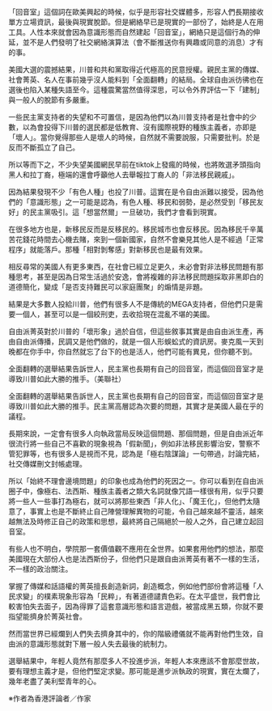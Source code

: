 「回音室」這個詞在歐美興起的時候，似乎是形容社交媒體多，形容人們長期接收單方立場資訊，最後與現實脫節。但是網絡早已是現實的一部份了，始終是人在用工具。人性本來就會因為意識形態而自然建起「回音室」，網絡只是這個行為的伸延，並不是人們發明了社交網絡演算法（會不斷推送你有興趣或同意的消息）才有的事。

美國大選的震撼結果，川普和共和黨取得近代極高的民意授權。親民主黨的傳媒、社會菁英、名人在事前幾乎沒人能料到「全面翻轉」的結局。全球自由派彷彿也在選後也陷入某種失語至今。這種震驚當然值得深思，可以令外界評估一下「建制」與一般人的脫節有多嚴重。

一些民主黨支持者的失望和不可置信，是因為他們以為川普支持者是社會中的少數，以為會投得下川普的選民都是低教育、沒有國際視野的種族主義者，亦即是「壞人」。當你覺得那些人是壞人的時候，自然就不需要說服，只需要批判。於是反而不斷孤立了自己。

所以等而下之，不少失望美國網民早前在tiktok上發瘋的時候，也將敗選矛頭指向黑人和拉丁裔，極端的還會呼籲他人去舉報拉丁裔人的「非法移民親戚」。

因為結果發現不少「有色人種」也投了川普。這實在是令自由派難以接受，因為他們的「意識形態」之一可能是認為，有色人種、移民和弱勢，是必然受到「移民友好」的民主黨吸引。這「想當然爾」一旦破功，我們才會看到現實。

在很多地方也是，新移民反而是反移民的。移民城市也會反移民。因為移民千辛萬苦花錢花時間去心機去賭，來到一個新國家，自然不會樂見其他人是不經過「正常程序」就能落戶。那種「相對剝奪感」對新移民也是最有效果。

相反尋常的美國人有更多東西，在社會已經立足更久，未必會對非法移民問題有那種思考，甚至是因為日常生活過於安逸，會將複雜的非法移民問題採取非黑即白的道德簡化，變成「是否支持難民可以家庭團聚」的煽情是非題。

結果是大多數人投給川普，他們有很多人不是傳統的MEGA支持者，但他們只是需要一個人，甚至可以是一個絞刑吏，去收拾現在混亂不堪的美國。

自由派菁英對於川普的「壞形象」過於自信，但這些敘事其實是由自由派生產，再由自由派傳播，民調又是他們做的，就是一個人形蜈蚣式的資訊房。麥克風一天到晚都在你手中，你自然就忘了台下的也是活人，他們可能有異見，但你聽不到。

全面翻轉的選舉結果告訴世人，民主黨也長期有自己的回音室，而這個回音室才是導致川普如此大勝的推手。（美聯社）

全面翻轉的選舉結果告訴世人，民主黨也長期有自己的回音室，而這個回音室才是導致川普如此大勝的推手。民主黨高層認為次要的問題，其實才是美國人最在乎的議程。

長期來說，一定會有很多人向執政當局反映這個問題、那個問題，但是自由派近年很流行將一些自己不喜歡的現象視為「假新聞」，例如非法移民影響治安，警察不管犯罪等，也有很多人是視而不見，認為是「極右陰謀論」一句帶過，討論完結，社交傳媒刪文封帳處理。

所以「始終不理會邊境問題」的印象也成為他們的死因之一。你可以看到在自由派圈子中，像極右、法西斯、種族主義者之類大名詞就像咒語一樣很有用，似乎只要將一些人一些事打為極右，就可以將那些東西「非人化」、「魔王化」，但他們太隨意了，事實上也是不斷終止自己陣營理解異物的可能，令自己越來越不靈活，越來越無法及時修正自己的政策和思想，最終將自己隔絕於一般人之外，自己建立起回音室。

有些人也不明白，學院那一套價值觀不應用在全世界。如果套用他們的想法，那麼美國現在大部份人也是法西斯份子，但他們只是跟自由派菁英有著不一樣的生活，不一樣的政治關注。

掌握了傳媒和話語權的菁英擅長創造新詞，創造概念，例如他們部份會將這種「人民求變」的樸素現象形容為「民粹」，有著道德譴責色彩。在太平盛世，我們會比較害怕失去面子，因為得罪了這套意識形態和語言遊戲，被當成黑五類，你就不要指望能擠身於菁英社會。

然而當世界已經爛到人們失去擠身其中的，你的階級禮儀就不能再對他們生效，自由派的意識形態就對下層一般人失去最後的統制力。

選舉結果中，年輕人竟然有那麼多人不投進步派，年輕人本來應該不會那麼世故，要有理想主義才是，但他們堅定求變。那可能是進步派執政的現實，實在太爛了，幾年老盡了美利堅青年的心。

※作者為香港評論者／作家
